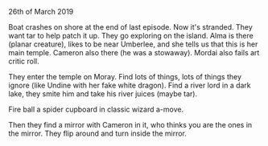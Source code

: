 26th of March 2019

Boat crashes on shore at the end of last episode. Now it's stranded. They want tar to help patch it up.
They go exploring on the island.
Alma is there (planar creature), likes to be near Umberlee, and she tells us that this is her main temple.
Cameron also there (he was a stowaway).
Mordai also fails art critic roll.

They enter the temple on Moray. Find lots of things, lots of things they ignore (like Undine with her fake white dragon).
Find a river lord in a dark lake, they smite him and take his river juices (maybe tar).

Fire ball a spider cupboard in classic wizard a-move.

Then they find a mirror with Cameron in it, who thinks you are the ones in the mirror.
They flip around and turn inside the mirror.